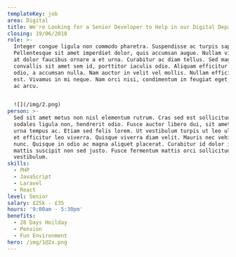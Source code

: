 ```yaml
---
templateKey: job
area: Digital
title: We're Looking for a Senior Developer to Help in our Digital Department
closing: 19/06/2018
role: >-
  Integer congue ligula non commodo pharetra. Suspendisse ac turpis sapien.
  Pellentesque sit amet imperdiet dolor, quis accumsan augue. Nullam vitae arcu
  at dolor faucibus ornare a et urna. Curabitur ac diam tellus. Sed magna augue,
  convallis sit amet sem id, porttitor iaculis odio. Aliquam efficitur vehicula
  odio, a accumsan nulla. Nam auctor in velit vel mollis. Nullam efficitur arcu
  est. Vivamus in mi neque. Nam orci nisi, condimentum in feugiat eget, sodales
  ac arcu.


  ![](/img/2.png)
person: >-
  Sed sit amet metus non nisl elementum rutrum. Cras sed est sollicitudin,
  sodales ligula non, hendrerit odio. Fusce auctor libero dui, sit amet interdum
  urna tempus ac. Etiam sed felis lorem. Ut vestibulum turpis ut leo ultricies,
  et efficitur leo viverra. Quisque viverra diam velit. Mauris nec vehicula
  nunc. Quisque in odio ac magna aliquet placerat. Curabitur id dolor id augue
  mattis suscipit non sed justo. Fusce fermentum mattis orci sollicitudin
  vestibulum.
skills:
  - PHP
  - JavaScript
  - Laravel
  - React
level: Senior
salary: £25k - £35
hours: '9:00am - 5:30pm'
benefits:
  - 28 Days Hoilday
  - Pension
  - Fun Environment
hero: /img/1@2x.png
---
```


